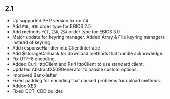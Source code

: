 ## 2.1

* Up supported PHP version to >= 7.4
* Add `FUL`, `H3K` order type for EBICS 2.5
* Add methods `YCT`, `ZSR`, `Z54` order type for EBICS 3.0
* Major update for keyring manager. Added Array & File keyring managers instead of keyring.
* Add responseHandler into ClientInterface
* Add $storageCallback for download methods that handle acknowledge.
* Fix UTF-8 encoding.
* Added CurlHttpClient and PsrHttpClient to use standard client.
* Updated AbstractX509Generator to handle custom options.
* Improved Bank-letter
* Fixed padding for encoding that caused problems for upload methods.
* Added XE3
* Fixed CCT, CDD builder.
